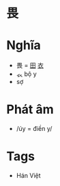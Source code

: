 # 畏

# Nghĩa
* 畏 = [田](田.md) [衣](衣.md)
* 𧘇 bộ y
* sợ

# Phát âm
* /úy = điền y/

# Tags
* Hán Việt

